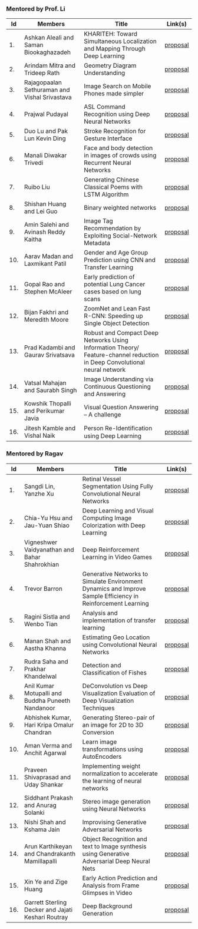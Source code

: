### Mentored by Prof. Li

| Id | Members | Title | Link(s) | 
|----|---------|-------|---------|
| 1. | Ashkan Aleali and Saman Biookaghazadeh | KHARITEH: Toward Simultaneous Localization and Mapping Through Deep Learning | [proposal](b1-proposal.pdf) |
| 2. | Arindam Mitra and Trideep Rath | Geometry Diagram Understanding | [proposal](b2-proposal.pdf) |
| 3. | Rajagopaalan Sethuraman and Vishal Srivastava | Image Search on Mobile Phones made simpler |  [proposal](b3-proposal.pdf) |
| 4. | Prajwal Pudayal | ASL Command Recognition using Deep Neural Networks | [proposal](b4-proposal.pdf) |
| 5. | Duo Lu and Pak Lun Kevin Ding | Stroke Recognition for Gesture Interface | [proposal](b5-proposal.pd) | 
| 6. | Manali Diwakar Trivedi | Face and body detection in images of crowds using Recurrent Neural Networks | [proposal](b6-proposal.pdf) |
| 7. | Ruibo Liu | Generating Chinese Classical Poems with LSTM Algorithm | [proposal](b7-proposal.pdf) |
| 8. | Shishan Huang and Lei Guo | Binary weighted networks | [proposal](b8-proposal.pdf) |
| 9. | Amin Salehi and Avinash Reddy Kaitha | Image Tag Recommendation by Exploiting Social-Network Metadata | [proposal](b9-proposal.pdf) | 
| 10. | Aarav Madan and Laxmikant Patil | Gender and Age Group Prediction using CNN and Transfer Learning | [proposal](b10-proposal.pdf) |
| 11. | Gopal Rao and Stephen McAleer | Early prediction of potential Lung Cancer cases based on lung scans | [proposal](b11-proposal.pdf) |
| 12. | Bijan Fakhri and Meredith Moore | ZoomNet and Lean Fast R-CNN: Speeding up Single Object Detection | [proposal](b12-proposal.pdf) | 
| 13. | Prad Kadambi and Gaurav Srivatsava | Robust and Compact Deep Networks Using Information Theory/ Feature-channel reduction in Deep Convolutional neural network | [proposal](b13-proposal.pdf) |
| 14. | Vatsal Mahajan and Saurabh Singh | Image Understanding via Continuous Questioning and Answering | [proposal](b14-proposal.pdf) |
| 15. | Kowshik Thopalli and Perikumar Javia | Visual Question Answering – A challenge | [proposal](b15-proposal.pdf) |
| 16. | Jitesh Kamble and Vishal Naik | Person Re-Identiﬁcation using Deep Learning | [proposal](r15-proposal.pdf) |


### Mentored by Ragav

| Id | Members | Title | Link(s) | 
|----|---------|-------|---------|
| 1. | Sangdi Lin, Yanzhe Xu |  Retinal Vessel Segmentation Using Fully Convolutional Neural Networks  | [proposal](r1-proposal.pdf) |
| 2. | Chia-Yu Hsu and Jau-Yuan Shiao | Deep Learning and Visual Computing Image Colorization with Deep Learning | [proposal](r2-proposal.pdf) |
| 3. | Vigneshwer Vaidyanathan and Bahar Shahrokhian | Deep Reinforcement Learning in Video Games | [proposal](r3-proposal.pdf) | 
| 4. | Trevor Barron | Generative Networks to Simulate Environment Dynamics and Improve Sample Efficiency in Reinforcement Learning | [proposal](r4-proposal.pdf) |
| 5. | Ragini Sistla and Wenbo Tian | Analysis and implementation of transfer learning | [proposal](r5-proposal.pdf) |
| 6. | Manan Shah and Aastha Khanna | Estimating Geo Location using Convolutional Neural Networks | [proposal](r6-proposal.pdf) |
| 7. | Rudra Saha and Prakhar Khandelwal | Detection and Classification of Fishes | [proposal](r7-proposal.pdf) |
| 8. | Anil Kumar Motupalli and Buddha Puneeth Nandanoor | DeConvolution vs Deep Visualization Evaluation of Deep Visualization Techniques | [proposal](r8-proposal.pdf) |
| 9. | Abhishek Kumar, Hari Kripa Omalur Chandran | Generating Stereo-pair of an image for 2D to 3D Conversion | [proposal](r9-proposal.pdf) | 
| 10. | Aman Verma and Anchit Agarwal | Learn image transformations using AutoEncoders | [proposal](r10-proposal.pdf) |
| 11. | Praveen Shivaprasad and Uday Shankar | Implementing weight normalization to accelerate the learning of neural networks | [proposal](r11-proposal.pdf) |
| 12. | Siddhant Prakash and Anurag Solanki| Stereo image generation using Neural Networks | [proposal](r12-proposal.pdf) |
| 13. | Nishi Shah and Kshama Jain | Improvising Generative Adversarial Networks | [proposal](r13-proposal.pdf) |
| 14. | Arun Karthikeyan and Chandrakanth Mamillapalli | Object Recognition and text to Image synthesis using Generative Adversarial Deep Neural Nets | [proposal](r14-proposal.pdf) |
| 15. | Xin Ye and Zige Huang | Early Action Prediction and Analysis from Frame Glimpses in Video | [proposal](r16-proposal.pdf) |
| 16. | Garrett Sterling Decker and Jajati Keshari Routray | Deep Background Generation | [proposal](r17-proposal.pdf) |




